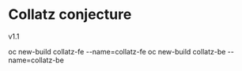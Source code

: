 # Collatz conjecture
 
v1.1



oc new-build collatz-fe --name=collatz-fe
oc new-build collatz-be --name=collatz-be